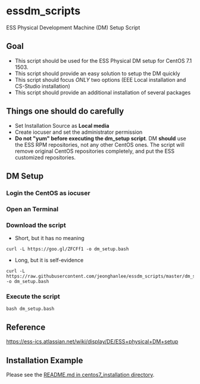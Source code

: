 essdm_scripts
======
ESS Physical Development Machine (DM) Setup Script

## Goal
* This script should be used for the ESS Physical DM setup for CentOS 7.1 1503.
* This script should provide an easy solution to setup the DM quickly
* This script should focus *ONLY* two options (EEE Local installation and CS-Studio installation) 
* This script should provide an additional installation of several packages

## Things one should do carefully
* Set Installation Source as **Local media** 
* Create iocuser and set the administrator permission
* **Do not "yum" before executing the dm_setup script**.  DM **should** use the ESS RPM repositories, not any other CentOS ones. The script will remove original CentOS repositories completely, and put the ESS customized repositories.  


## DM Setup

### Login the CentOS as iocuser

### Open an Terminal

### Download the script

* Short, but it has no meaning
```
curl -L https://goo.gl/ZFCFf1 -o dm_setup.bash
```
* Long, but it is self-evidence
```
curl -L https://raw.githubusercontent.com/jeonghanlee/essdm_scripts/master/dm_setup.bash -o dm_setup.bash
```

### Execute the script

```
bash dm_setup.bash 
```

## Reference 
https://ess-ics.atlassian.net/wiki/display/DE/ESS+physical+DM+setup

## Installation Example
Please see the [README.md in centos7_installation directory](./centos7_installation/README.md).
